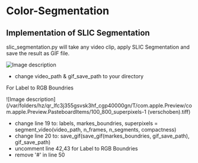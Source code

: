 # Color-Segmentation

## Implementation of SLIC Segmentation
slic_segmentation.py will take any video clip, apply SLIC Segmentation and save the result as GIF file.

![Image description]('/Users/timschroder/Documents/Uni/Bachelorarbeit/Color_Segmentation/Code/Visualisierung/1.tiff')


- change video_path & gif_save_path to your directory

For Label to RGB Boundries

![Image description](/var/folders/hz/qr_lfc3j355gsvsk3hf_cgp40000gn/T/com.apple.Preview/com.apple.Preview.PasteboardItems/100_800_superpixels-1 (verschoben).tiff)

- change line 19 to: labels, markes_boundries, superpixels = segment_video(video_path, n_frames, n_segments, compactness)
- change line 20 to: save_gif(save_gif(markes_boundries, gif_save_path), gif_save_path)
- uncomment line 42,43 for Label to RGB Boundries
- remove '#' in line 50

